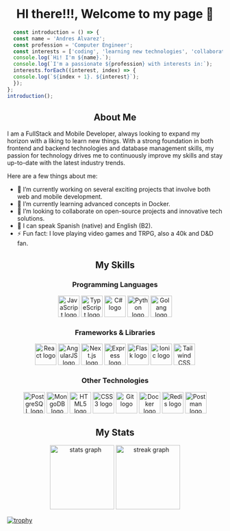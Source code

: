 <div >
  <h1 align="center">HI there!!!, Welcome to my page 👋 </h1>
  
  ```javascript
    const introduction = () => {
    const name = 'Andres Alvarez';
    const profession = 'Computer Engineer';
    const interests = ['coding', 'learning new technologies', 'collaborating on projects'];
    console.log(`Hi! I'm ${name}.`);
    console.log(`I'm a passionate ${profession} with interests in:`);
    interests.forEach((interest, index) => {
    console.log(`${index + 1}. ${interest}`);
    });
  };
  introduction();
```
</div>

<section>
  <h1 align="center">About Me</h1>
  <div>
    <p>I am a FullStack and Mobile Developer, always looking to expand my horizon with a liking to learn new things. With a strong foundation in both frontend and backend technologies and database management skills, my passion for technology drives me to continuously improve my skills and stay up-to-date with the latest industry trends.</p>
    <p>Here are a few things about me:</p>
    <ul>
      <li>🔬 I’m currently working on several exciting projects that involve both web and mobile development.</li>
      <li>🌱 I’m currently learning advanced concepts in Docker.</li>
      <li>👯️ I’m looking to collaborate on open-source projects and innovative tech solutions.</li>
      <li>💬 I can speak Spanish (native) and English (B2).</li>
      <li>⚡ Fun fact: I love playing video games and TRPG, also a 40k and D&D fan.</li>
    </ul>
  </div>
</section>

<section>
  <div>
    <h2 align="center">My Skills</h2>
    <h3 align="center">Programming Languages</h3>
    <div align="center">
      <img src="https://cdn.jsdelivr.net/gh/devicons/devicon/icons/javascript/javascript-plain.svg" height="50" alt="JavaScript logo" />
      <img src="https://cdn.jsdelivr.net/gh/devicons/devicon/icons/typescript/typescript-plain.svg" height="50" alt="TypeScript logo" />
      <img src="https://cdn.jsdelivr.net/gh/devicons/devicon/icons/csharp/csharp-plain.svg" height="50" alt="C# logo" />
      <img src="https://cdn.jsdelivr.net/gh/devicons/devicon/icons/python/python-original-wordmark.svg" height="50" alt="Python logo" />
      <img src="https://cdn.jsdelivr.net/gh/devicons/devicon/icons/go/go-original-wordmark.svg" height="50" alt="Golang logo" />
    </div>
    <h3 align="center">Frameworks & Libraries</h3>
    <div align="center">
      <img src="https://cdn.jsdelivr.net/gh/devicons/devicon/icons/react/react-original-wordmark.svg" height="50" alt="React logo" />
      <img src="https://cdn.jsdelivr.net/gh/devicons/devicon/icons/angularjs/angularjs-original.svg" height="50" alt="AngularJS logo" />
      <img src="https://cdn.jsdelivr.net/gh/devicons/devicon/icons/nextjs/nextjs-original.svg" height="50" alt="Next.js logo" />
      <img src="https://cdn.jsdelivr.net/gh/devicons/devicon/icons/express/express-original.svg" height="50" alt="Express logo" />
      <img src="https://cdn.jsdelivr.net/gh/devicons/devicon/icons/flask/flask-original.svg" height="50" alt="Flask logo" />
      <img src="https://cdn.jsdelivr.net/gh/devicons/devicon/icons/ionic/ionic-original-wordmark.svg" height="50" alt="Ionic logo" />
      <img src="https://cdn.jsdelivr.net/gh/devicons/devicon/icons/tailwindcss/tailwindcss-original.svg" height="50" alt="Tailwind CSS logo" />
    </div>
    <h3 align="center">Other Technologies</h3>
    <div align="center">
      <img src="https://cdn.jsdelivr.net/gh/devicons/devicon/icons/postgresql/postgresql-original-wordmark.svg" height="50" alt="PostgreSQL logo" />
      <img src="https://cdn.jsdelivr.net/gh/devicons/devicon/icons/mongodb/mongodb-original-wordmark.svg" height="50" alt="MongoDB logo" />
      <img src="https://cdn.jsdelivr.net/gh/devicons/devicon/icons/html5/html5-plain-wordmark.svg" height="50" alt="HTML5 logo" />
      <img src="https://cdn.jsdelivr.net/gh/devicons/devicon/icons/css3/css3-plain-wordmark.svg" height="50" alt="CSS3 logo" />
      <img src="https://cdn.jsdelivr.net/gh/devicons/devicon/icons/git/git-original.svg" height="50" alt="Git logo" />
      <img src="https://cdn.jsdelivr.net/gh/devicons/devicon/icons/docker/docker-plain-wordmark.svg" height="50" alt="Docker logo" />
      <img src="https://cdn.jsdelivr.net/gh/devicons/devicon/icons/redis/redis-original-wordmark.svg" height="50" alt="Redis logo" />
      <img src="https://cdn.jsdelivr.net/gh/devicons/devicon/icons/postman/postman-original.svg" height="50" alt="Postman logo" />
    </div>
  </div>
</section>

<section>
  <h1 align="center">My Stats</h1>
  <div align="center">
    <img src="https://github-readme-stats.vercel.app/api?username=radsylph&hide_title=false&hide_rank=false&show_icons=true&include_all_commits=true&count_private=true&disable_animations=false&theme=react&locale=en&hide_border=false" height="150" alt="stats graph"  />
    <img src="https://streak-stats.demolab.com?user=radsylph&locale=en&mode=daily&theme=react&hide_border=false&border_radius=5" height="150" alt="streak graph" />
  </div>
  
  [![trophy](https://github-profile-trophy.vercel.app/?username=radsylph&theme=discord)](https://github.com/ryo-ma/github-profile-trophy)
</section>
